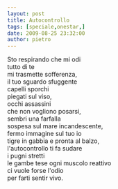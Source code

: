 ```yaml
---
layout: post
title: Autocontrollo
tags: [speciale,onestar,]
date: 2009-08-25 23:32:00
author: pietro
---
```

Sto respirando che mi odi<br/>tutto di te<br/>mi trasmette sofferenza,<br/>il tuo sguardo sfuggente<br/>capelli sporchi<br/>piegati sul viso,<br/>occhi assassini<br/>che non vogliono posarsi,<br/>sembri una farfalla<br/>sospesa sul mare incandescente,<br/>fermo immagine sul tuo io<br/>tigre in gabbia e pronta al balzo,<br/>l'autocontrollo ti fa sudare<br/>i pugni stretti<br/>le gambe tese ogni muscolo reattivo<br/>ci vuole forse l'odio<br/>per farti sentir vivo.
